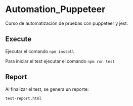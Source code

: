 # Automation_Puppeteer
Curso de automatización de pruebas con puppeteer y jest.

## Execute

Ejecutar el comando ``npm install``

Para iniciar el test ejecutar el comando ``npm run test``

## Report
Al finalizar el test, se genera un reporte:
```
test-report.html
```
